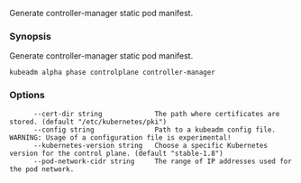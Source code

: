 
Generate controller-manager static pod manifest.

### Synopsis


Generate controller-manager static pod manifest.

```
kubeadm alpha phase controlplane controller-manager
```

### Options

```
      --cert-dir string             The path where certificates are stored. (default "/etc/kubernetes/pki")
      --config string               Path to a kubeadm config file. WARNING: Usage of a configuration file is experimental!
      --kubernetes-version string   Choose a specific Kubernetes version for the control plane. (default "stable-1.8")
      --pod-network-cidr string     The range of IP addresses used for the pod network.
```

